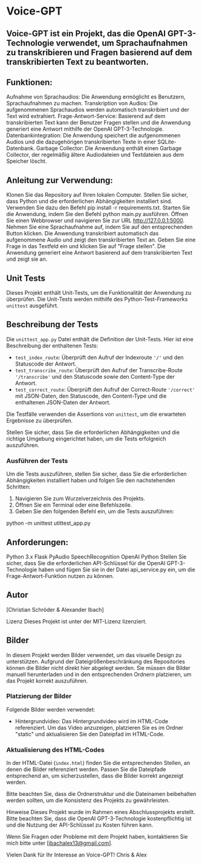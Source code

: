 # Voice-GPT
## Voice-GPT ist ein Projekt, das die OpenAI GPT-3-Technologie verwendet, um Sprachaufnahmen zu transkribieren und Fragen basierend auf dem transkribierten Text zu beantworten.

## Funktionen:

Aufnahme von Sprachaudios: Die Anwendung ermöglicht es Benutzern, Sprachaufnahmen zu machen.
Transkription von Audios: Die aufgenommenen Sprachaudios werden automatisch transkribiert und der Text wird extrahiert.
Frage-Antwort-Service: Basierend auf dem transkribierten Text kann der Benutzer Fragen stellen und die Anwendung generiert eine Antwort mithilfe der OpenAI GPT-3-Technologie.
Datenbankintegration: Die Anwendung speichert die aufgenommenen Audios und die dazugehörigen transkribierten Texte in einer SQLite-Datenbank.
Garbage Collector: Die Anwendung enthält einen Garbage Collector, der regelmäßig ältere Audiodateien und Textdateien aus dem Speicher löscht.

## Anleitung zur Verwendung:

Klonen Sie das Repository auf Ihren lokalen Computer.
Stellen Sie sicher, dass Python und die erforderlichen Abhängigkeiten installiert sind. Verwenden Sie dazu den Befehl pip install -r requirements.txt.
Starten Sie die Anwendung, indem Sie den Befehl python main.py ausführen.
Öffnen Sie einen Webbrowser und navigieren Sie zur URL http://127.0.0.1:5000.
Nehmen Sie eine Sprachaufnahme auf, indem Sie auf den entsprechenden Button klicken.
Die Anwendung transkribiert automatisch das aufgenommene Audio und zeigt den transkribierten Text an.
Geben Sie eine Frage in das Textfeld ein und klicken Sie auf "Frage stellen". Die Anwendung generiert eine Antwort basierend auf dem transkribierten Text und zeigt sie an.

## Unit Tests

Dieses Projekt enthält Unit-Tests, um die Funktionalität der Anwendung zu überprüfen. Die Unit-Tests werden mithilfe des Python-Test-Frameworks `unittest` ausgeführt.

## Beschreibung der Tests

Die `unittest_app.py` Datei enthält die Definition der Unit-Tests. Hier ist eine Beschreibung der enthaltenen Tests:

- `test_index_route`: Überprüft den Aufruf der Indexroute `'/'` und den Statuscode der Antwort.
- `test_transcribe_route`: Überprüft den Aufruf der Transcribe-Route `'/transcribe'` und den Statuscode sowie den Content-Type der Antwort.
- `test_correct_route`: Überprüft den Aufruf der Correct-Route `'/correct'` mit JSON-Daten, den Statuscode, den Content-Type und die enthaltenen JSON-Daten der Antwort.

Die Testfälle verwenden die Assertions von `unittest`, um die erwarteten Ergebnisse zu überprüfen.

Stellen Sie sicher, dass Sie die erforderlichen Abhängigkeiten und die richtige Umgebung eingerichtet haben, um die Tests erfolgreich auszuführen.


### Ausführen der Tests

Um die Tests auszuführen, stellen Sie sicher, dass Sie die erforderlichen Abhängigkeiten installiert haben und folgen Sie den nachstehenden Schritten:

1. Navigieren Sie zum Wurzelverzeichnis des Projekts.
2. Öffnen Sie ein Terminal oder eine Befehlszeile.
3. Geben Sie den folgenden Befehl ein, um die Tests auszuführen:

python -m unittest utittest_app.py

## Anforderungen:

Python 3.x
Flask
PyAudio
SpeechRecognition
OpenAI Python
Stellen Sie sicher, dass Sie die erforderlichen API-Schlüssel für die OpenAI GPT-3-Technologie haben und fügen Sie sie in der Datei api_service.py ein, um die Frage-Antwort-Funktion nutzen zu können.

## Autor
[Christian Schröder & Alexander Ibach]

Lizenz
Dieses Projekt ist unter der MIT-Lizenz lizenziert.

## Bilder

In diesem Projekt werden Bilder verwendet, um das visuelle Design zu unterstützen. Aufgrund der Dateigrößenbeschränkung des Repositories können die Bilder nicht direkt hier abgelegt werden. Sie müssen die Bilder manuell herunterladen und in den entsprechenden Ordnern platzieren, um das Projekt korrekt auszuführen.

### Platzierung der Bilder

Folgende Bilder werden verwendet:

- Hintergrundvideo: Das Hintergrundvideo wird im HTML-Code referenziert. Um das Video anzuzeigen, platzieren Sie es im Ordner "static" und aktualisieren Sie den Dateipfad im HTML-Code.

### Aktualisierung des HTML-Codes

In der HTML-Datei (`index.html`) finden Sie die entsprechenden Stellen, an denen die Bilder referenziert werden. Passen Sie die Dateipfade entsprechend an, um sicherzustellen, dass die Bilder korrekt angezeigt werden.

Bitte beachten Sie, dass die Ordnerstruktur und die Dateinamen beibehalten werden sollten, um die Konsistenz des Projekts zu gewährleisten.


Hinweise
Dieses Projekt wurde im Rahmen eines Abschlussprojekts erstellt. Bitte beachten Sie, dass die OpenAI GPT-3-Technologie kostenpflichtig ist und die Nutzung der API-Schlüssel zu Kosten führen kann.

Wenn Sie Fragen oder Probleme mit dem Projekt haben, kontaktieren Sie mich bitte unter [ibachalex13@gmail.com].

Vielen Dank für Ihr Interesse an Voice-GPT!
Chris & Alex
